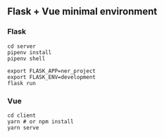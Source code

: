 ## Flask + Vue minimal environment

### Flask

```
cd server
pipenv install
pipenv shell

export FLASK_APP=ner_project
export FLASK_ENV=development
flask run
```

### Vue

```
cd client
yarn # or npm install
yarn serve
```
